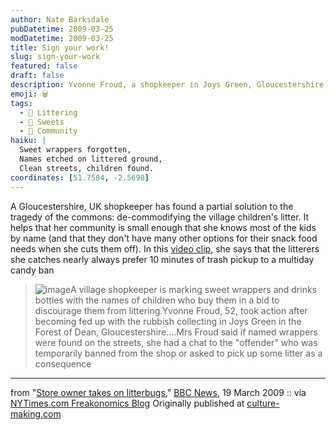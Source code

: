 ```yaml
---
author: Nate Barksdale
pubDatetime: 2009-03-25
modDatetime: 2009-03-25
title: Sign your work!
slug: sign-your-work
featured: false
draft: false
description: Yvonne Froud, a shopkeeper in Joys Green, Gloucestershire, has taken a creative approach to combat littering among local children by marking snack wrappers with their names and encouraging them to take responsibility for their waste.
emoji: 🗑️
tags:
  - 🚮 Littering
  - 🍬 Sweets
  - 🌳 Community
haiku: |
  Sweet wrappers forgotten,  
  Names etched on littered ground,  
  Clean streets, children found.
coordinates: [51.7584, -2.5698]
---
```


A Gloucestershire, UK shopkeeper has found a partial solution to the tragedy of the commons: de-commodifying the village children's litter. It helps that her community is small enough that she knows most of the kids by name (and that they don't have many other options for their snack food needs when she cuts them off). In this [video clip](http://news.bbc.co.uk/1/hi/england/7953144.stm), she says that the litterers she catches nearly always prefer 10 minutes of trash pickup to a multiday candy ban

> ![image](http://culture-making.com/media/_45582652_sweets.jpg)A village shopkeeper is marking sweet wrappers and drinks bottles with the names of children who buy them in a bid to discourage them from littering.Yvonne Froud, 52, took action after becoming fed up with the rubbish collecting in Joys Green in the Forest of Dean, Gloucestershire….Mrs Froud said if named wrappers were found on the streets, she had a chat to the "offender" who was temporarily banned from the shop or asked to pick up some litter as a consequence

---

from "[Store owner takes on litterbugs](http://news.bbc.co.uk/2/hi/uk_news/england/gloucestershire/7952397.stm)," [BBC News](http://news.bbc.co.uk/2/hi/uk_news/england/gloucestershire/7952397.stm), 19 March 2009 :: via [NYTimes.com Freakonomics Blog](http://freakonomics.blogs.nytimes.com/2009/03/23/rubbish-with-your-name-on-it/) Originally published at [culture-making.com](http://www.culture-making.com)
